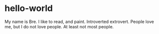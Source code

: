 # hello-world

My name is Bre. I like to read, and paint. Introverted extrovert. 
People love me, but I do not love people. At least not most people. 
